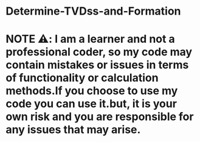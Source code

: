 # Determine-TVDss-and-Formation
# NOTE ⚠️:  I am a learner and not a professional coder, so my code may contain mistakes or issues in terms of functionality or calculation methods.If you choose to use my code you can use it.but, it is your own risk and you are responsible for any issues that may arise.
